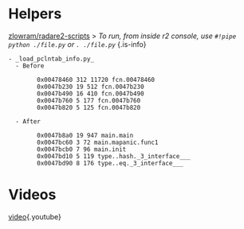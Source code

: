 <!-- TITLE: Go reversing-->

# Helpers
[zlowram/radare2-scripts](https://github.com/zlowram/radare2-scripts/tree/master/go_helpers)
	> *To run, from inside r2 console, use `#!pipe python ./file.py` or `. ./file.py`* {.is-info}

    - _load_pclntab_info.py_
      - Before

            0x00478460 312 11720 fcn.00478460
            0x0047b230 19 512 fcn.0047b230
            0x0047b490 16 410 fcn.0047b490
            0x0047b760 5 177 fcn.0047b760
            0x0047b820 5 125 fcn.0047b820

      - After

            0x0047b8a0 19 947 main.main
            0x0047bc60 3 72 main.mapanic.func1
            0x0047bcb0 7 96 main.init
            0x0047bd10 5 119 type..hash._3_interface___
            0x0047bd90 8 176 type..eq._3_interface___
# Videos
[video](https://www.youtube.com/watch?v=PRLOlY4IKeA){.youtube}